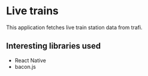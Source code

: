 # Live trains

This application fetches live train station data from trafi.

## Interesting libraries used

- React Native
- bacon.js
